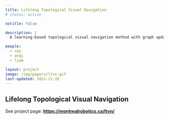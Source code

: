 ```yaml
---
title: Lifelong Topological Visual Navigation
# status: active

notitle: false

description: |
  A learning-based topological visual navigation method with graph update strategies that improves lifelong navigation performance over time.

people:
  - rey
  - anqi
  - liam

layout: project
image: /img/papers/ltvn.gif
last-updated: 2021-11-26
---
```


## Lifelong Topological Visual Navigation

See project page: <b><a href="https://montrealrobotics.ca/ltvn/" target="_blank" rel="noopener noreferrer">https://montrealrobotics.ca/ltvn/</a></b>
